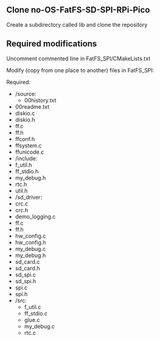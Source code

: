 ## Clone no-OS-FatFS-SD-SPI-RPi-Pico

Create a subdirectory called lib and clone the repository

## Required modifications

Uncomment commented line in FatFS_SPI/CMakeLists.txt

Modify (copy from one place to another) files in FatFS_SPI:
  
  Required:
 * /source:
   *  00history.txt
  * 00readme.txt
  *  diskio.c
  *  diskio.h
  *  ff.c
  *  ff.h
  *  ffconf.h
  *  ffsystem.c
  *  ffunicode.c
 * /include:
  *  f_util.h
  *  ff_stdio.h
  *  my_debug.h
  *  rtc.h
  *  util.h
 * /sd_driver:
  *  crc.c
  *  crc.h
  *  demo_logging.c
  *  ff.c
  *  ff.h
  *  hw_config.c
  *  hw_config.h
  *  my_debug.c
  *  my_debug.h
  *  sd_card.c
  *  sd_card.h
  *  sd_spi.c
  *  sd_spi.h
  *  spi.c
  *  spi.h
* /src:
  *  f_util.c
  *  ff_stdio.c
  *  glue.c
  *  my_debug.c
  *  rtc.c
